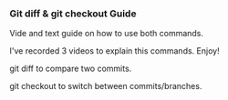 <h3>Git diff & git checkout Guide</h3>

Vide and text guide on how to use both commands. 

I've recorded 3 videos to explain this commands. Enjoy! 


git diff to compare two commits. 

git checkout to switch between commits/branches. 

